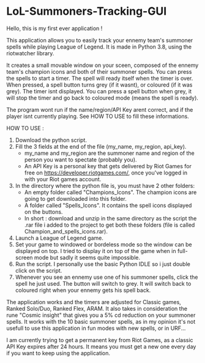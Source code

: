 # LoL-Summoners-Tracking-GUI

Hello, this is my first ever application !

This application allows you to easily track your ennemy team's summoner spells while playing League of Legend.
It is made in Python 3.8, using the riotwatcher library.

It creates a small movable window on your sceen, composed of the ennemy team's champion icons and both of their summoner spells.
You can press the spells to start a timer. The spell will ready itself when the timer is over.
When pressed, a spell button turns grey (if it wasnt), or coloured (if it was grey). The timer isnt displayed.
You can press a spell button when grey, it will stop the timer and go back to coloured mode (means the spell is ready).

The program wont run if the name/region/API Key arent correct, and if the player isnt currently playing.
See HOW TO USE to fill these informations.

HOW TO USE :

1) Download the python script.
2) Fill the 3 fields at the end of the file (my_name, my_region, api_key).
      - my_name and my_region are the summoner name and region of the person you want to spectate (probably you).
      - An API Key is a personal key that gets delivered by Riot Games for free on https://developer.riotgames.com/, once you've logged in with your Riot games account.
3) In the directory where the python file is, you must have 2 other folders:
      - An empty folder called "Champions_Icons". The champion icons are going to get downloaded into this folder.
      - A folder called "Spells_Icons". It contains the spell icons displayed on the buttons.
      - In short : download and unzip in the same directory as the script the .rar file i added to the project to get both these folders (file is called Champion_and_spells_icons.rar).
4) Launch a League of Legend game.
5) Set your game to windowed or bordeless mode so the window can be displayed on top.
   I tried to display it on top of the game when in full-screen mode but sadly it seems quite impossible.
6) Run the script. I personally use the basic Python IDLE so i just double click on the script.
7) Whenever you see an ennemy use one of his summoner spells, click the spell he just used. The button will switch to grey. It will switch back to coloured right when your ennemy gets his spell back.


The application works and the timers are adjusted for Classic games, Ranked Solo/Duo, Ranked Flex, ARAM.
It also takes in consideration the rune "Cosmic insight" that gives you a 5% cd reduction on your summoner spells.
It works with the 10 basic summoner spells, as in my opinion it's not usefull to use this application in fun modes with new spells, or in URF...

I am currently trying to get a permanent key from Riot Games, as a classic API Key expires after 24 hours.
It means you must get a new one every day if you want to keep using the application.
